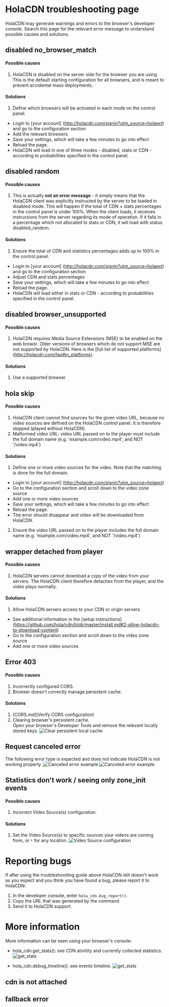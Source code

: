 # HolaCDN troubleshooting page

HolaCDN may generate warnings and errors to the browser's developer console. Search this page for the relevant error message to understand possible causes and solutions.

## disabled no_browser_match
#### Possible causes
1. HolaCDN is disabled on the server side for the browser you are using. This is the default starting configuration for all browsers, and is meant to prevent accidental mass deployments.

#### Solutions
1. Define which browsers will be activated in each mode on the control panel.
  * Login to [your account] (http://holacdn.com/signin?utm_source=holaext) and go to the configuration section
  * Add the relevant browsers
  * Save your settings, which will take a few minutes to go into effect
  * Reload the page.
  * HolaCDN will load in one of three modes - disabled, stats or CDN - according to probabilities specified in the control panel.

## disabled random
#### Possible causes
1. This is actually **not an error message** - it simply means that the HolaCDN client was explicitly instructed by the server to be loaded in disabled mode. This will happen if the total of CDN + stats percentages in the control panel is under 100%. When the client loads, it receives instructions from the server regarding its mode of operation. If it falls in a percentage which not allocated to stats or CDN, it will load with status disabled_random. 

#### Solutions
1. Ensure the total of CDN and statistics percentages adds up to 100% in the control panel.
  * Login to [your account] (http://holacdn.com/signin?utm_source=holaext) and go to the configuration section
  * Adjust CDN and stats percentages
  * Save your settings, which will take a few minutes to go into effect
  * Reload the page.
  * HolaCDN will load either in stats or CDN - according to probabilities specified in the control panel.

## disabled browser_unsupported
#### Possible causes
1. HolaCDN requires Media Source Extensions (MSE) to be enabled on the web browsr. Older versions of browsers which do not support MSE are not supported by HolaCDN. Here is the [full list of supported platforms] (http://holacdn.com/faq#in_platforms).  

#### Solutions
1. Use a supported browser

## hola skip
#### Possible causes
1. HolaCDN client cannot find sources for the given video URL, because no video sources are defined on the HolaCDN control panel. It is therefore skipped (played without HolaCDN).
2. Malformed video URL: video URL passed on to the player must include the full domain name (e.g. 'example.com/video.mp4', and NOT '/video.mp4')

#### Solutions
1. Define one or more video sources for the video. Note that the matching is done for the full domain.
  * Login to [your account] (http://holacdn.com/signin?utm_source=holaext)
  * Go to the configuration section and scroll down to the video zone source
  * Add one or more video sources
  * Save your settings, which will take a few minutes to go into effect
  * Reload the page.
  * The error should disappear and video will be downloaded from HolaCDN.
2. Ensure the video URL passed on to the player includes the full domain name (e.g. 'example.com/video.mp4', and NOT '/video.mp4')

## wrapper detached from player
#### Possible causes
1. HolaCDN servers cannot download a copy of the video from your servers. The HolaCDN client therefore detaches from the player, and the video plays normally. 

#### Solutions
1. Allow HolaCDN servers access to your CDN or origin servers. 
  * See additional information in the [setup instructions] (https://github.com/hola/cdn/blob/master/install.md#2-allow-holacdn-to-download-content)
  * Go to the configuration section and scroll down to the video zone source
  * Add one or more video sources

## Error 403
#### Possible causes
1. Incorrectly configured CORS.
2. Browser doesn't correctly manage persistent cache.

#### Solutions
1. [CORS.md](Verify CORS configuration)
2. Clearing browser's persistent cache.<br/>
Open your browser's Developer Tools and remove the relevant locally stored keys.
![Clear persistent local cache](/resources/clear_local_cache.png)

## Request canceled error
The following error type is expected and does not indicate HolaCDN is not working properly.
![Canceled error example](/resources/canceled_error_2.png)
![Canceled error example](/resources/canceled_error_1.png)

## Statistics don't work / seeing only zone_init events
#### Possible causes
1. Incorrect Video Source(s) configuration.

#### Solutions
1. Set the Video Source(s) to specific sources your videos are coming from, or `*` for any location.
![Video Source configuration](/resources/video_sources.png)


# Reporting bugs

If after using the troubleshooiting guide above HolaCDN still doesn't work as you expect and you think you have found a bug, please report it to HolaCDN:

1. In the developer console, enter ```hola_cdn.bug_report()```.
2. Copy the URL that was generated by the command
3. Send it to HolaCDN support.

# More information
More information can be seen using your browser's console:
- hola_cdn.get_stats(): see CDN ativitity and currently collected statistics.
![get_stats](/resources/get_stats.png)

- hola_cdn.debug_timeline(): see events timeline.
![get_stats](/resources/debug_timeline.png)

## cdn is not attached

## fallback error

